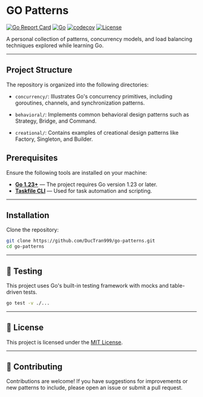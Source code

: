 # GO Patterns

[![Go Report Card](https://goreportcard.com/badge/github.com/DucTran999/go-patterns)](https://goreportcard.com/report/github.com/DucTran999/go-patterns)
[![Go](https://img.shields.io/badge/Go-1.24.5-blue?logo=go)](https://golang.org)
[![codecov](https://codecov.io/gh/DucTran999/go-patterns/graph/badge.svg?token=5XBMMBKCPD)](https://codecov.io/gh/DucTran999/go-patterns)
[![License](https://img.shields.io/github/license/DucTran999/go-patterns)](LICENSE)

A personal collection of patterns, concurrency models, and load balancing techniques explored while learning Go.

---

## Project Structure

The repository is organized into the following directories:

- `concurrency/`: Illustrates Go's concurrency primitives, including goroutines, channels, and synchronization patterns.

- `behavioral/`: Implements common behavioral design patterns such as Strategy, Bridge, and Command.

- `creational/`: Contains examples of creational design patterns like Factory, Singleton, and Builder.

## Prerequisites

Ensure the following tools are installed on your machine:

- [**Go 1.23+**](https://go.dev/dl/) — The project requires Go version 1.23 or later.
- [**Taskfile CLI**](https://taskfile.dev/) — Used for task automation and scripting.

---

## Installation

Clone the repository:

```bash
git clone https://github.com/DucTran999/go-patterns.git
cd go-patterns
```

---

## 🧪 Testing

This project uses Go's built-in testing framework with mocks and table-driven tests.

```bash
go test -v ./...
```

---

## 📄 License

This project is licensed under the [MIT License](LICENSE).

---

## 🤝 Contributing

Contributions are welcome! If you have suggestions for improvements or new patterns to include, please open an issue or submit a pull request.
